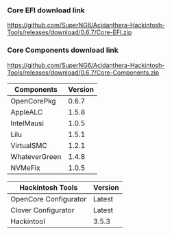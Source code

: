 
### Core EFI download link
https://github.com/SuperNG6/Acidanthera-Hackintosh-Tools/releases/download/0.6.7/Core-EFI.zip

### Core Components download link
https://github.com/SuperNG6/Acidanthera-Hackintosh-Tools/releases/download/0.6.7/Core-Components.zip

| Components    | Version               |
| ------------- | --------------------- |
| OpenCorePkg   | 0.6.7    | 
| AppleALC      | 1.5.8       |
| IntelMausi    | 1.0.5     |
| Lilu          | 1.5.1           |
| VirtualSMC    | 1.2.1     |
| WhateverGreen | 1.4.8  |
| NVMeFix       | 1.0.5        |

| Hackintosh Tools      | Version           |
| --------------------- | ----------------- |
| OpenCore Configurator | Latest            | 
| Clover Configurator   | Latest            |
| Hackintool            | 3.5.3 |

